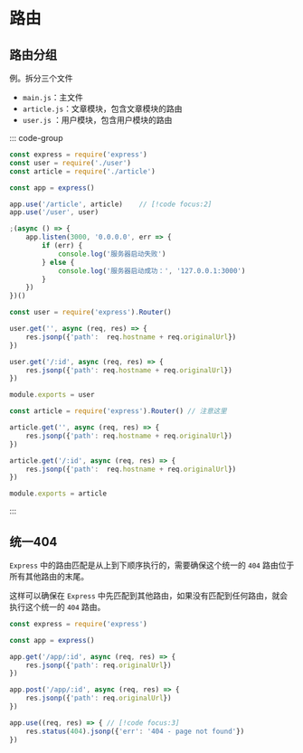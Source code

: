 # 路由



## 路由分组

例。拆分三个文件

- `main.js`：主文件
- `article.js`：文章模块，包含文章模块的路由
- `user.js` ：用户模块，包含用户模块的路由

::: code-group

```javascript [main] {2-3}
const express = require('express')
const user = require('./user')
const article = require('./article')

const app = express()

app.use('/article', article)	// [!code focus:2]
app.use('/user', user)

;(async () => {
    app.listen(3000, '0.0.0.0', err => {
        if (err) {
            console.log('服务器启动失败')
        } else {
            console.log('服务器启动成功：', '127.0.0.1:3000')
        }
    })
})()
```

```javascript [user] {1,11}
const user = require('express').Router()

user.get('', async (req, res) => {
    res.jsonp({'path':  req.hostname + req.originalUrl})
})

user.get('/:id', async (req, res) => {
    res.jsonp({'path': req.hostname + req.originalUrl})
})

module.exports = user
```

```javascript [article] {1,11}
const article = require('express').Router()	// 注意这里

article.get('', async (req, res) => {
    res.jsonp({'path': req.hostname + req.originalUrl})
})

article.get('/:id', async (req, res) => {
    res.jsonp({'path':  req.hostname + req.originalUrl})
})

module.exports = article
```

:::





## 统一404

`Express` 中的路由匹配是从上到下顺序执行的，需要确保这个统一的 `404` 路由位于所有其他路由的末尾。

这样可以确保在 `Express` 中先匹配到其他路由，如果没有匹配到任何路由，就会执行这个统一的 `404` 路由。

```javascript
const express = require('express')

const app = express()

app.get('/app/:id', async (req, res) => {
    res.jsonp({'path': req.originalUrl})
})

app.post('/app/:id', async (req, res) => {
    res.jsonp({'path': req.originalUrl})
})

app.use((req, res) => {	// [!code focus:3]
    res.status(404).jsonp({'err': '404 - page not found'})
})
```

